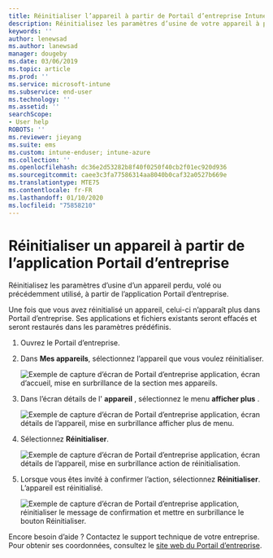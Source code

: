 ```yaml
---
title: Réinitialiser l’appareil à partir de Portail d’entreprise Intune application | Microsoft Docs
description: Réinitialisez les paramètres d’usine de votre appareil à partir de Portail d’entreprise pour Windows 10.
keywords: ''
author: lenewsad
ms.author: lanewsad
manager: dougeby
ms.date: 03/06/2019
ms.topic: article
ms.prod: ''
ms.service: microsoft-intune
ms.subservice: end-user
ms.technology: ''
ms.assetid: ''
searchScope:
- User help
ROBOTS: ''
ms.reviewer: jieyang
ms.suite: ems
ms.custom: intune-enduser; intune-azure
ms.collection: ''
ms.openlocfilehash: dc36e2d53282b8f40f0250f40cb2f01ec920d936
ms.sourcegitcommit: caee3c3fa77586314aa8040b0caf32a0527b669e
ms.translationtype: MTE75
ms.contentlocale: fr-FR
ms.lasthandoff: 01/10/2020
ms.locfileid: "75858210"
---
```

# <a name="reset-device-from-the-company-portal-app"></a>Réinitialiser un appareil à partir de l’application Portail d’entreprise  

Réinitialisez les paramètres d’usine d’un appareil perdu, volé ou précédemment utilisé, à partir de l’application Portail d’entreprise.  

Une fois que vous avez réinitialisé un appareil, celui-ci n’apparaît plus dans Portail d’entreprise. Ses applications et fichiers existants seront effacés et seront restaurés dans les paramètres prédéfinis.  


1. Ouvrez le Portail d’entreprise.  
2. Dans **Mes appareils**, sélectionnez l’appareil que vous voulez réinitialiser.   

    ![Exemple de capture d’écran de Portail d’entreprise application, écran d’accueil, mise en surbrillance de la section mes appareils.](./media/1802-cp-app-windows-home.png)  

3. Dans l’écran détails de l' **appareil** , sélectionnez le menu **afficher plus** .  

    ![Exemple de capture d’écran de Portail d’entreprise application, écran détails de l’appareil, mise en surbrillance afficher plus de menu.](./media/1802-cp-app-windows-device-details.png)  

4. Sélectionnez **Réinitialiser**.  

     ![Exemple de capture d’écran de Portail d’entreprise application, écran détails de l’appareil, mise en surbrillance action de réinitialisation. ](./media/1802-cp-app-windows-device-details-reset.png)  

5. Lorsque vous êtes invité à confirmer l’action, sélectionnez **Réinitialiser**. L’appareil est réinitialisé.  

     ![Exemple de capture d’écran de Portail d’entreprise application, réinitialiser le message de confirmation et mettre en surbrillance le bouton Réinitialiser. ](./media/1802-cp-app-windows-reset-confirm.png)  

Encore besoin d’aide ? Contactez le support technique de votre entreprise. Pour obtenir ses coordonnées, consultez le [site web du Portail d’entreprise](https://go.microsoft.com/fwlink/?linkid=2010980).  
